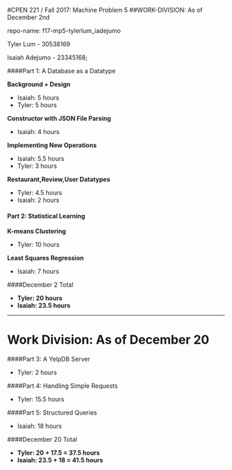 #CPEN 221 / Fall 2017: Machine Problem 5
##WORK-DIVISION: As of December 2nd

repo-name: f17-mp5-tylerlum_iadejumo

Tyler Lum - 30538169  

Isaiah Adejumo - 23345168; 




####Part 1: A Database as a Datatype 

__Background + Design__
+ Isaiah: 5 hours
+ Tyler: 5 hours

__Constructor with JSON File Parsing__
+ Isaiah: 4 hours

__Implementing New Operations__
+ Isaiah: 5.5 hours
+ Tyler: 3 hours

__Restaurant,Review,User Datatypes__
+ Tyler: 4.5 hours
+ Isaiah: 2 hours

#### Part 2: Statistical Learning

__K-means Clustering__
+ Tyler: 10 hours

__Least Squares Regression__
+ Isaiah: 7 hours

####December 2 Total

+ __Tyler: 20 hours__
+ __Isaiah: 23.5 hours__

*******************************************************
Work Division: As of December 20 
===
####Part 3: A YelpDB Server
+ Tyler: 2 hours

####Part 4: Handling Simple Requests
+ Tyler: 15.5 hours

####Part 5: Structured Queries
+ Isaiah: 18 hours

####December 20 Total

+ __Tyler: 20 + 17.5 = 37.5 hours__
+ __Isaiah: 23.5 + 18  = 41.5 hours__

